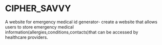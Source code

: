 # CIPHER_SAVVY
A website for emergency medical id generator- create a website that allows users to store emergency medical information(allergies,conditions,contacts)that can be accessed by healthcare providers.
